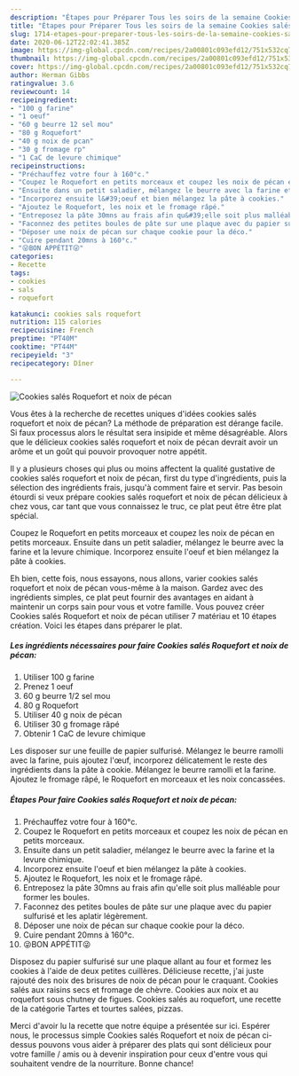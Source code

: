 ```yaml
---
description: "Étapes pour Préparer Tous les soirs de la semaine Cookies salés Roquefort et noix de pécan"
title: "Étapes pour Préparer Tous les soirs de la semaine Cookies salés Roquefort et noix de pécan"
slug: 1714-etapes-pour-preparer-tous-les-soirs-de-la-semaine-cookies-sales-roquefort-et-noix-de-pecan
date: 2020-06-12T22:02:41.385Z
image: https://img-global.cpcdn.com/recipes/2a00801c093efd12/751x532cq70/cookies-sales-roquefort-et-noix-de-pecan-photo-principale-de-la-recette.jpg
thumbnail: https://img-global.cpcdn.com/recipes/2a00801c093efd12/751x532cq70/cookies-sales-roquefort-et-noix-de-pecan-photo-principale-de-la-recette.jpg
cover: https://img-global.cpcdn.com/recipes/2a00801c093efd12/751x532cq70/cookies-sales-roquefort-et-noix-de-pecan-photo-principale-de-la-recette.jpg
author: Herman Gibbs
ratingvalue: 3.6
reviewcount: 14
recipeingredient:
- "100 g farine"
- "1 oeuf"
- "60 g beurre 12 sel mou"
- "80 g Roquefort"
- "40 g noix de pcan"
- "30 g fromage rp"
- "1 CaC de levure chimique"
recipeinstructions:
- "Préchauffez votre four à 160°c."
- "Coupez le Roquefort en petits morceaux et coupez les noix de pécan en petits morceaux."
- "Ensuite dans un petit saladier, mélangez le beurre avec la farine et la levure chimique."
- "Incorporez ensuite l&#39;oeuf et bien mélangez la pâte à cookies."
- "Ajoutez le Roquefort, les noix et le fromage râpé."
- "Entreposez la pâte 30mns au frais afin qu&#39;elle soit plus malléable pour former les boules."
- "Faconnez des petites boules de pâte sur une plaque avec du papier sulfurisé et les aplatir légèrement."
- "Déposer une noix de pécan sur chaque cookie pour la déco."
- "Cuire pendant 20mns à 160°c."
- "😜BON APPÉTIT😜"
categories:
- Recette
tags:
- cookies
- sals
- roquefort

katakunci: cookies sals roquefort 
nutrition: 115 calories
recipecuisine: French
preptime: "PT40M"
cooktime: "PT44M"
recipeyield: "3"
recipecategory: Dîner

---
```



![Cookies salés Roquefort et noix de pécan](https://img-global.cpcdn.com/recipes/2a00801c093efd12/751x532cq70/cookies-sales-roquefort-et-noix-de-pecan-photo-principale-de-la-recette.jpg)

Vous êtes à la recherche de recettes uniques d'idées cookies salés roquefort et noix de pécan? La méthode de préparation est dérange facile. Si faux processus alors le résultat sera insipide et même désagréable. Alors que le délicieux cookies salés roquefort et noix de pécan devrait avoir un arôme et un goût qui pouvoir provoquer notre appétit.

Il y a plusieurs choses qui plus ou moins affectent la qualité gustative de cookies salés roquefort et noix de pécan, first du type d'ingrédients, puis la sélection des ingrédients frais, jusqu'à comment faire et servir. Pas besoin étourdi si veux prépare cookies salés roquefort et noix de pécan délicieux à chez vous, car tant que vous connaissez le truc, ce plat peut être être plat spécial.

Coupez le Roquefort en petits morceaux et coupez les noix de pécan en petits morceaux. Ensuite dans un petit saladier, mélangez le beurre avec la farine et la levure chimique. Incorporez ensuite l&#39;oeuf et bien mélangez la pâte à cookies.


Eh bien, cette fois, nous essayons, nous allons, varier cookies salés roquefort et noix de pécan vous-même à la maison. Gardez avec des ingrédients simples, ce plat peut fournir des avantages en aidant à maintenir un corps sain pour vous et votre famille. Vous pouvez créer Cookies salés Roquefort et noix de pécan utiliser 7 matériau et 10 étapes création. Voici les étapes dans préparer le plat.

<!--inarticleads1-->

##### Les ingrédients nécessaires pour faire Cookies salés Roquefort et noix de pécan:

1. Utiliser 100 g farine
1. Prenez 1 oeuf
1.  60 g beurre 1/2 sel mou
1.  80 g Roquefort
1. Utiliser 40 g noix de pécan
1. Utiliser 30 g fromage râpé
1. Obtenir 1 CaC de levure chimique


Les disposer sur une feuille de papier sulfurisé. Mélangez le beurre ramolli avec la farine, puis ajoutez l&#39;œuf, incorporez délicatement le reste des ingrédients dans la pâte à cookie. Mélangez le beurre ramolli et la farine. Ajoutez le fromage râpé, le Roquefort en morceaux et les noix concassées. 

<!--inarticleads2-->

##### Étapes Pour faire Cookies salés Roquefort et noix de pécan:

1. Préchauffez votre four à 160°c.
1. Coupez le Roquefort en petits morceaux et coupez les noix de pécan en petits morceaux.
1. Ensuite dans un petit saladier, mélangez le beurre avec la farine et la levure chimique.
1. Incorporez ensuite l&#39;oeuf et bien mélangez la pâte à cookies.
1. Ajoutez le Roquefort, les noix et le fromage râpé.
1. Entreposez la pâte 30mns au frais afin qu&#39;elle soit plus malléable pour former les boules.
1. Faconnez des petites boules de pâte sur une plaque avec du papier sulfurisé et les aplatir légèrement.
1. Déposer une noix de pécan sur chaque cookie pour la déco.
1. Cuire pendant 20mns à 160°c.
1. 😜BON APPÉTIT😜


Disposez du papier sulfurisé sur une plaque allant au four et formez les cookies à l&#39;aide de deux petites cuillères. Délicieuse recette, j&#39;ai juste rajouté des noix des brisures de noix de pécan pour le craquant. Cookies salés aux raisins secs et fromage de chèvre. Cookies aux noix et au roquefort sous chutney de figues. Cookies salés au roquefort, une recette de la catégorie Tartes et tourtes salées, pizzas. 


Merci d'avoir lu la recette que notre équipe a présentée sur ici. Espérer nous, le processus simple Cookies salés Roquefort et noix de pécan ci-dessus pouvons vous aider à préparer des plats qui sont délicieux pour votre famille / amis ou à devenir inspiration pour ceux d'entre vous qui souhaitent vendre de la nourriture. Bonne chance!
